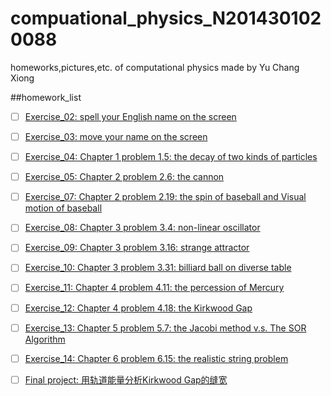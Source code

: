 # compuational_physics_N2014301020088
homeworks,pictures,etc. of computational physics made by Yu Chang Xiong

##homework_list

- [ ] [Exercise_02:
spell your English name on the screen](https://www.zybuluo.com/RobertYulius/note/498106)

- [ ] [Exercise_03:
move your name on the screen](https://www.zybuluo.com/RobertYulius/note/498113)

- [ ] [Exercise_04:
Chapter 1 problem 1.5:
the decay of two kinds of particles](https://www.zybuluo.com/RobertYulius/note/498120)

- [ ] [Exercise_05:
Chapter 2 problem 2.6:
the cannon](https://www.zybuluo.com/RobertYulius/note/498130)

- [ ] [Exercise_07:
Chapter 2 problem 2.19:
the spin of baseball and Visual motion of baseball](https://www.zybuluo.com/RobertYulius/note/498135)

- [ ] [Exercise_08:
Chapter 3 problem 3.4:
non-linear oscillator](https://www.zybuluo.com/RobertYulius/note/498137)

- [ ] [Exercise_09:
Chapter 3 problem 3.16:
strange attractor](https://www.zybuluo.com/RobertYulius/note/498140)

- [ ] [Exercise_10:
Chapter 3 problem 3.31:
billiard ball on diverse table](https://www.zybuluo.com/RobertYulius/note/498142)

- [ ] [Exercise_11:
Chapter 4 problem 4.11:
the percession of Mercury](https://www.zybuluo.com/RobertYulius/note/498144)

- [ ] [Exercise_12:
Chapter 4 problem 4.18:
the Kirkwood Gap](https://www.zybuluo.com/mdeditor#498185)

- [ ] [Exercise_13:
Chapter 5 problem 5.7:
the Jacobi method v.s. The SOR Algorithm](https://www.zybuluo.com/RobertYulius/note/498187)

- [ ] [Exercise_14:
Chapter 6 problem 6.15:
the realistic string problem](https://www.zybuluo.com/mdeditor#498190)

- [ ] [Final project:
用轨道能量分析Kirkwood Gap的缝宽](https://www.zybuluo.com/RobertYulius/note/498191)
